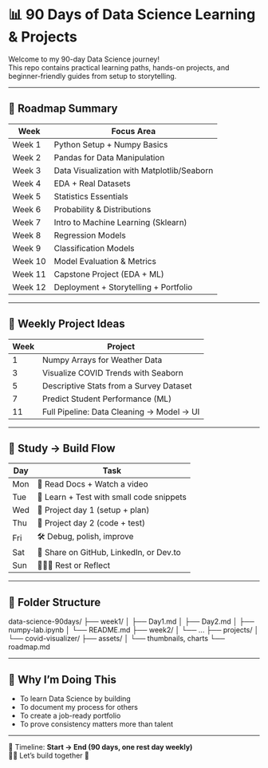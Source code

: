 # 📊 90 Days of Data Science Learning & Projects

Welcome to my 90-day Data Science journey!  
This repo contains practical learning paths, hands-on projects, and beginner-friendly guides from setup to storytelling.

---

## 🧭 Roadmap Summary

| Week  | Focus Area                              |
|-------|------------------------------------------|
| Week 1 | Python Setup + Numpy Basics              |
| Week 2 | Pandas for Data Manipulation             |
| Week 3 | Data Visualization with Matplotlib/Seaborn |
| Week 4 | EDA + Real Datasets                      |
| Week 5 | Statistics Essentials                    |
| Week 6 | Probability & Distributions              |
| Week 7 | Intro to Machine Learning (Sklearn)      |
| Week 8 | Regression Models                        |
| Week 9 | Classification Models                    |
| Week 10| Model Evaluation & Metrics               |
| Week 11| Capstone Project (EDA + ML)              |
| Week 12| Deployment + Storytelling + Portfolio    |

---

## 🧪 Weekly Project Ideas

| Week | Project                                     |
|------|---------------------------------------------|
| 1    | Numpy Arrays for Weather Data               |
| 3    | Visualize COVID Trends with Seaborn         |
| 5    | Descriptive Stats from a Survey Dataset     |
| 7    | Predict Student Performance (ML)            |
| 11   | Full Pipeline: Data Cleaning → Model → UI   |

---

## 🧠 Study → Build Flow

| Day   | Task                                      |
|-------|-------------------------------------------|
| Mon   | 📘 Read Docs + Watch a video               |
| Tue   | 🧠 Learn + Test with small code snippets    |
| Wed   | 🔧 Project day 1 (setup + plan)            |
| Thu   | 🔧 Project day 2 (code + test)             |
| Fri   | 🛠 Debug, polish, improve                  |
| Sat   | 📸 Share on GitHub, LinkedIn, or Dev.to     |
| Sun   | 🧘🏽‍♀️ Rest or Reflect                      |

---

## 📂 Folder Structure
data-science-90days/
├── week1/
│ ├── Day1.md
│ ├── Day2.md
│ ├── numpy-lab.ipynb
│ └── README.md
├── week2/
│ └── ...
├── projects/
│ └── covid-visualizer/
├── assets/
│ └── thumbnails, charts
└── roadmap.md

---

## 🧠 Why I’m Doing This
- To learn Data Science by building  
- To document my process for others  
- To create a job-ready portfolio  
- To prove consistency matters more than talent  

---

📅 Timeline: **Start → End (90 days, one rest day weekly)**  
🙌🏽 Let’s build together 🚀
